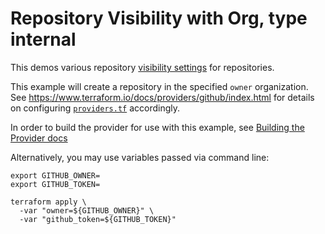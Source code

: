 # Repository Visibility with Org, type internal

This demos various repository [visibility settings](https://help.github.com/en/github/administering-a-repository/setting-repository-visibility) for repositories.

This example will create a repository in the specified `owner` organization. See https://www.terraform.io/docs/providers/github/index.html for details on configuring [`providers.tf`](./providers.tf) accordingly.

In order to build the provider for use with this example, see [Building the Provider docs](https://github.com/integrations/terraform-provider-github/blob/master/CONTRIBUTING.md#building-the-provider)

Alternatively, you may use variables passed via command line:

```console
export GITHUB_OWNER=
export GITHUB_TOKEN=
```

```console
terraform apply \
  -var "owner=${GITHUB_OWNER}" \
  -var "github_token=${GITHUB_TOKEN}"
```
